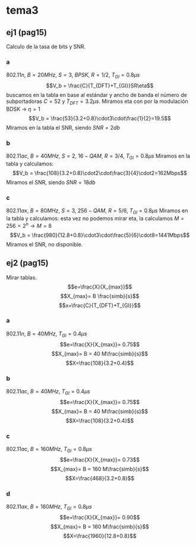 # tema3
## ej1 (pag15)
Calculo de la tasa de bits y SNR.
### a
$802.11n$, $B = 20MHz$, $S = 3$, $BPSK$, $R = 1/2$, $T_{GI}= 0.8\mu s$
$$V_b = \frac{C}{T_{DFT}+T_{GI}}SR\eta$$
buscamos en la tabla en base al estándar y ancho de banda el número de subportadoras $C=52$ y $T_{DFT} = 3.2\mu s$. Miramos eta con por la modulación BDSK -> $\eta = 1$
$$V_b = \frac{53}{3.2+0.8}\cdot3\cdot\frac{1}{2}=19.5$$
Miramos en la tabla el SNR, siendo $SNR = 2db$
### b
$802.11ac$, $B = 40MHz$, $S = 2$, $16-QAM$, $R = 3/4$, $T_{GI}= 0.8\mu s$
Miramos en la tabla y calculamos:
$$V_b = \frac{108}{3.2+0.8}\cdot2\cdot\frac{3}{4}\cdot2=162Mbps$$
Miramos el SNR, siendo $SNR= 18db$
### c
$802.11ax$, $B = 80MHz$, $S = 3$, $256-QAM$, $R = 5/6$, $T_{GI}= 0.8\mu s$
Miramos en la tabla y calculamos:
esta vez no podemos mirar eta, la calculamos $M=256=2^n\rightarrow M=8$
$$V_b = \frac{980}{12.8+0.8}\cdot3\cdot\frac{5}{6}\cdot8=1441Mbps$$
Miramos el SNR, no disponible.
## ej2 (pag15)
Mirar tablas.
$$e=\frac{X}{X_{max}}$$
$$X_{max}= B \frac{simb}{s}$$
$$x=\frac{C}{T_{DFT}+T_{GI}}$$
### a
$802.11n$, $B = 40MHz$, $T_{GI}= 0.4\mu s$
$$e=\frac{X}{X_{max}}= 0.75$$
$$X_{max}= B = 40 M\frac{simb}{s}$$
$$X=\frac{108}{3.2+0.4}$$
### b
$802.11ac$, $B = 40MHz$, $T_{GI}= 0.4\mu s$
$$e=\frac{X}{X_{max}}= 0.75$$
$$X_{max}= B = 40 M\frac{simb}{s}$$
$$X=\frac{108}{3.2+0.4}$$
### c
$802.11ac$, $B = 160MHz$, $T_{GI}= 0.8\mu s$
$$e=\frac{X}{X_{max}}= 0.73$$
$$X_{max}= B = 160 M\frac{simb}{s}$$
$$X=\frac{468}{3.2+0.8}$$
### d
$802.11ax$, $B = 160MHz$, $T_{GI}= 0.8\mu s$
$$e=\frac{X}{X_{max}}= 0.90$$
$$X_{max}= B = 160 M\frac{simb}{s}$$
$$X=\frac{1960}{12.8+0.8}$$